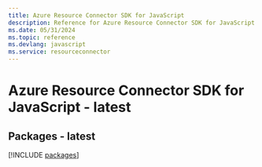 ```yaml
---
title: Azure Resource Connector SDK for JavaScript
description: Reference for Azure Resource Connector SDK for JavaScript
ms.date: 05/31/2024
ms.topic: reference
ms.devlang: javascript
ms.service: resourceconnector
---
```

# Azure Resource Connector SDK for JavaScript - latest
## Packages - latest
[!INCLUDE [packages](resource-connector-index.md)]